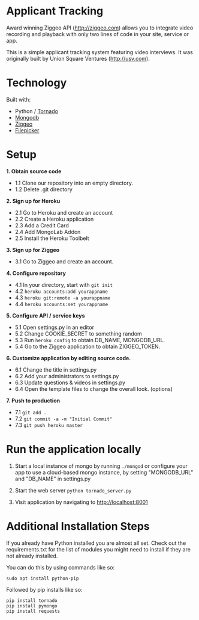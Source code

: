 Applicant Tracking
=================

Award winning Ziggeo API (http://ziggeo.com) allows you to integrate video recording and playback with only
two lines of code in your site, service or app. 

This is a simple applicant tracking system featuring video interviews. It was originally built by
Union Square Ventures (http://usv.com).

Technology
===========

Built with:

 * Python / [Tornado](http://tornadoweb.org)
 * [Mongodb](http://www.mongodb.com/)
 * [Ziggeo](http://ziggeo.com)
 * [Filepicker](http://filepicker.io)

Setup
======

**1. Obtain source code**
- 1.1 Clone our repository into an empty directory.
- 1.2 Delete .git directory

**2. Sign up for Heroku**

- 2.1 Go to Heroku and create an account
- 2.2 Create a Heroku application
- 2.3 Add a Credit Card
- 2.4 Add MongoLab Addon
- 2.5 Install the Heroku Toolbelt

**3. Sign up for Ziggeo**

- 3.1 Go to Ziggeo and create an account.

**4. Configure repository**

- 4.1 In your directory, start with `git init`
- 4.2 `heroku accounts:add yourappname`
- 4.3 `heroku git:remote -a yourappname`
- 4.4 `heroku accounts:set yourappname`

**5. Configure API / service keys**

- 5.1 Open settings.py in an editor
- 5.2 Change COOKIE_SECRET to something random
- 5.3 Run `heroku config` to obtain DB_NAME, MONGODB_URL.
- 5.4 Go to the Ziggeo application to obtain ZIGGEO_TOKEN.

**6. Customize application by editing source code.**

- 6.1 Change the title in settings.py
- 6.2 Add your administrators to settings.py
- 6.3 Update questions & videos in settings.py
- 6.4 Open the template files to change the overall look. (options)

**7. Push to production**

- 7.1 `git add .`
- 7.2 `git commit -a -m "Initial Commit"`
- 7.3 `git push heroku master`

Run the application locally
===========

1. Start a local instance of mongo by running `./mongod` or configure your app to use a cloud-based mongo instance, by setting "MONGODB_URL" and "DB_NAME" in settings.py

2. Start the web server `python tornado_server.py`

3. Visit application by navigating to [http://localhost:8001](http://localhost:8001)

Additional Installation Steps
===========

If you already have Python installed you are almost all set. Check out the requirements.txt for the list of modules you might need to install if they are not already installed.

You can do this by using commands like so:
```
sudo apt install python-pip
```

Followed by pip installs like so:
```
pip install tornado
pip install pymongo
pip install requests
```
